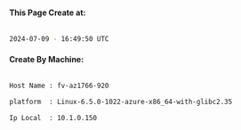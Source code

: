 
   
#### This Page Create at:

```bash

2024-07-09 - 16:49:50 UTC

```

#### Create By Machine:

```bash

Host Name : fv-az1766-920

platform  : Linux-6.5.0-1022-azure-x86_64-with-glibc2.35

Ip Local  : 10.1.0.150

```

